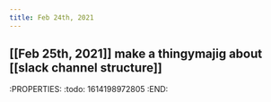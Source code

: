 ```yaml
---
title: Feb 24th, 2021
---
```


## [[Feb 25th, 2021]] make a thingymajig about [[slack channel structure]]
:PROPERTIES:
:todo: 1614198972805
:END:
